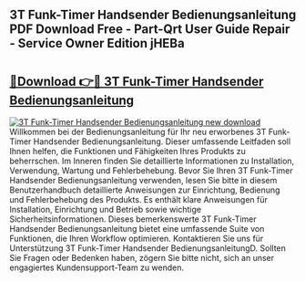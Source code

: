 ## 3T Funk-Timer Handsender Bedienungsanleitung PDF Download Free - Part-Qrt User Guide Repair - Service Owner Edition jHEBa

# <h2><a href="http://df3sm5x.blite.top/?on=3T+Funk-Timer+Handsender+Bedienungsanleitung">🔗Download 👉🔴 3T Funk-Timer Handsender Bedienungsanleitung</a></h2>

[![3T Funk-Timer Handsender Bedienungsanleitung new download](https://i.imgur.com/lujVjoI.png)](http://df3sm5x.blite.top/?on=3T+Funk-Timer+Handsender+Bedienungsanleitung)
Willkommen bei der Bedienungsanleitung für Ihr neu erworbenes 3T Funk-Timer Handsender Bedienungsanleitung. Dieser umfassende Leitfaden soll Ihnen helfen, die Funktionen und Fähigkeiten Ihres Produkts zu beherrschen. Im Inneren finden Sie detaillierte Informationen zu Installation, Verwendung, Wartung und Fehlerbehebung. Bevor Sie Ihren 3T Funk-Timer Handsender Bedienungsanleitung verwenden, lesen Sie bitte in diesem Benutzerhandbuch detaillierte Anweisungen zur Einrichtung, Bedienung und Fehlerbehebung des Produkts. Es enthält klare Anweisungen für Installation, Einrichtung und Betrieb sowie wichtige Sicherheitsinformationen. Dieses bemerkenswerte 3T Funk-Timer Handsender Bedienungsanleitung bietet eine umfassende Suite von Funktionen, die Ihren Workflow optimieren. Kontaktieren Sie uns für Unterstützung 3T Funk-Timer Handsender BedienungsanleitungD. Sollten Sie Fragen oder Bedenken haben, zögern Sie bitte nicht, sich an unser engagiertes Kundensupport-Team zu wenden.
